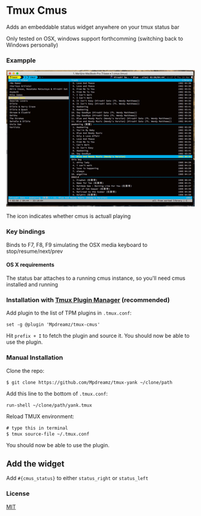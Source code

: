 # Tmux Cmus

Adds an embeddable status widget anywhere on your tmux status bar

Only tested on OSX, windows support forthcomming (switching back to Windows personally)

### Exampple

![Example](example.jpg)

The icon indicates whether cmus is actuall playing

### Key bindings

Binds to F7, F8, F9 simulating the OSX media keyboard to stop/resume/next/prev

#### OS X requirements

The status bar attaches to a running cmus instance, so you'll need cmus installed and running

### Installation with [Tmux Plugin Manager](https://github.com/tmux-plugins/tpm) (recommended)

Add plugin to the list of TPM plugins in `.tmux.conf`:

    set -g @plugin 'Mpdreamz/tmux-cmus'

Hit `prefix + I` to fetch the plugin and source it. You should now be able to
use the plugin.

### Manual Installation

Clone the repo:

    $ git clone https://github.com/Mpdreamz/tmux-yank ~/clone/path

Add this line to the bottom of `.tmux.conf`:

    run-shell ~/clone/path/yank.tmux

Reload TMUX environment:

    # type this in terminal
    $ tmux source-file ~/.tmux.conf

You should now be able to use the plugin.

## Add the widget

Add `#{cmus_status}` to either `status_right` or `status_left`

### License

[MIT](LICENSE.md)
